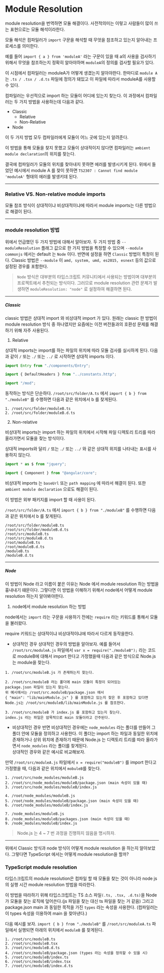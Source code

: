 # Module Resolution

module resolution을 번역하면 모듈 해결이다. 사전적의미는 이렇고 사람들이 많이 쓰는 표현으로는 모듈 해석이라한다.

모듈 해석은 컴파일러가 `import` 구문을 해석할 때 무엇을 참조하고 있는지 알아내는 프로세스를 의미한다.

예를 들어 `import { a } from 'moduleA'` 라는 구문이 있을 때 a의 사용을 검사하기 위해서 무엇을 참조하는지 정확히 알아야하며 `moduleA`의 정의를 검사할 필요가 있다.

이 시점에서 컴파일러는 moduleA가 어떻게 생겼는지 알아야한다.
한마디로 `module A`는 `.ts / .tsx / .d.ts` 파일에 정의가 돼있고 이 파일에 따라서 moduleA를 사용할 수 있다.

컴파일러는 우선적으로 import 하는 모듈이 어디에 있는지 찾는다. 이 과정에서 컴파일러는 두 가지 방법을 사용하는데 다음과 같다.

- Classic
  - Relative
  - Non-Relative
- Node

이 두 가지 방법 모두 컴파일러에게 모듈이 어느 곳에 있는지 알려준다.

이 방법을 통해 모듈을 찾지 못했고 모듈이 상대적이지 않다면 컴파일러는 `ambient module declaration`의 위치를 찾는다.

결국에 컴파일러가 모듈의 위치를 찾아내지 못하면 에러를 발생시키게 된다.
위에서 들었던 예시에서 module A 를 찾이 못하면
`TS2307 : Cannot find module 'moduleA'`
형태의 에러를 발생키데 된다.

---

### Relative VS. Non-relative module imports

모듈 참조 방식이 상대적이냐 비상대적이냐에 따라서 module imports는 다른 방법으로 해결이 된다.

---

### module resolution 방법

위에서 언급했던 두 가지 방법에 대해서 알아보자.
두 가지 방법 중 `--moduleResolution` 플래그 값으로 한 가지 방법을 특정할 수 있으며 `--module commonjs` 에서는 default 는 `Node` 이다. 반면에 설정을 하면 `Classic` 방법이 특정이 된다.
Classic 방법은 `--module` 이 `amd, system, umd, es2015, esnext` 등의 값으로 설정된 경우를 포함한다.

> `Node` 방식은 대부분의 타입스크립트 커뮤니티에서 사용되는 방법이며 대부분의 프로젝트에서 추천되는 방식이다. 그러므로 module resolution 관련 문제가 발생하면 `moduleResolution: "node"` 로 설정하여 해결하면 된다.

---

##### Classic

classic 방법은 상대적 import 와 비상대적 import 가 있다. 원래는 classic 한 방법이 module resolution 방식 중 하나였지만 요즘에는 이전 버전들과의 호환성 문제를 해결하기 위해 자주 사용된다.

1. Relative

상대적 imports는 import를 하는 파일의 위치에 따라 모듈 검사를 실시하게 된다.
다음과 같이 `/` 또는 `./` 또는 `../` 로 시작하면 상대적 imports 이다.

```typescript
import Entry from "./components/Entry";

import { DefaultHeaders } from "../constants.http";

import "/mod";
```

동작하는 방식은 단순하다.
`/root/src/folder/A.ts` 에서 `import { b } from "./moduleB"` 를 수행하면 다음과 같은 위치에서 b 를 찾게된다.

```
1. /root/src/folder/moduleB.ts
2. /root/src/folder/moduleB.d.ts
```

2. Non-relative

비상대적 imports는 import 하는 파일의 위치에서 시작해 파일 디렉토리 트리를 따라 올라가면서 모듈을 찾는 방식이다.

상대적 imports와 달리 `/` 또는 `./` 또는 `../` 와 같은 상대적 위치를 나타내는 표시를 사용하지 않는다.

```typescript
import * as $ from "jquery";

import { Component } from "@angular/core";
```

비상대적 imports 는 `baseUrl` 또는 `path mapping` 에 따라서 해결이 된다. 또한 `ambient module declaration` 으로도 해결이 된다.

이 방법은 외부 패키지를 import 할 때 사용이 된다.

`/root/src/folder/A.ts` 에서 `import { b } from "./moduleB"` 를 수행하면 다음과 같은 위치에서 b 를 찾게된다.

```
/root/src/folder/moduleB.ts
/root/src/folder/moduleB.d.ts
/root/src/moduleB.ts
/root/src/moduleB.d.ts
/root/moduleB.ts
/root/moduleB.d.ts
/moduleB.ts
/moduleB.d.ts
```

---

##### Node

이 방법이 Node 라고 이름이 붙은 이유는 Node 에서 module resolution 하는 방법을 흉내내기 떄문이다. 그렇다면 이 방법을 이해하기 위해서 node에서 어떻게 module resolution 하는지 알아봐야한다.

1. node에서 module resolution 하는 방법

node에서는 `import` 라는 구문을 사용하기 전에는 `require` 라는 키워드를 통해서 모듈을 불러왔다.

require 키워드는 상대적이냐 비상대적이냐에 따라서 다르게 동작을한다.

- 상대적인 경우
  상대적인 경우의 방법을 알아보자.
  예를 들어서 `/root/src/moduleA.js` 파일에서 `var x = require("./moduleB");` 라는 코드로 moduleB에 대해서 import 한다고 가정했을때 다음과 같은 방식으로 Node.js 는 module을 찾는다.

```
1. /root/src/moduleB.js 가 존재하는지 찾는다.

2. /root/src/moduleB 라는 폴더에 main 모듈이 특정이 되어있는
package.json 파일이 있는지 찾는다.
위 예시에서는 /root/src.moduleB/package.json 에서
{ "main": "lib/mainModule.js" } 를 포함하고 있는지 찾은 후 포함하고 있다면
Node.js는 /root/src/moduleB/lib/mainModule.js 를 참조한다.

3. /root/src/moduleB 가 index.js 를 포함하고 있는지 찾는다.
index.js 라는 파일은 암묵적으로 main 모듈이라고 간주된다.
```

- 비상대적인 경우
  반면 비상대적인 경우에는 `node_modules` 라는 폴더를 만들어 그 폴더 안에 모듈을 정의하고 사용한다. 이 폴더는 import 하는 파일과 동일한 위치에 존재하거나 상위 위치에 존재하기 때문에 Node.js 는 디렉토리 트리를 따라 올라가면서 `node_modules` 라는 폴더를 찾게된다.
  <br />
  상대적인 경우와 같은 예시로 비교해보자.

만약 `/root/src/moduleA.js` 파일에서 `x = require("moduleB")` 를 import 한다고 가정했을 때, 다음과 같은 위치에서 `mobuleB`를 찾는다.

```
1. /root/src/node_modules/moduleB.js
2. /root/src/node_modules/moduleB/package.json (main 속성이 있을 때)
3. /root/src/node_modules/moduleB/index.js

4. /root/node_modules/moduleB.js
5. /root/node_modules/moduleB/package.json (main 속성이 있을 때)
6. /root/node_modules/moduleB/index.js

7. /node_modules/moduleB.js
8. /node_modules/moduleB/packages.json (main 속성이 있을 때)
9. /node_modules/moduleB/index.js
```

> Node.js 는 4 ~ 7 번 과정을 진행하지 않음을 명시하자.

---

위에서 Classic 방식과 node 방식이 어떻게 module resolution 을 하는지 알아보았다. 그렇다면 TypeScript 에서는 어떻게 module resolution을 할까?

### TypeScript module resolution

타입스크립트의 module resolution은 컴파일 할 때 모듈을 찾는 것이 아니라 node js의 실행 시간 module resolution 방법을 따라한다.

이 방법을 따라하기 위해 타입스크립트는 TS 소스 파일`(.ts, .tsx, .d.ts)`을 Node가 모듈을 찾는 로직에 덮어쓴다.(js 파일을 찾는 대신 ts 파일을 찾는 거 같음) 그리고 package.json main 과 동일한 목적을 가진 `types` 라는 속성을 사용한다. (컴파일러는 이 types 속성을 이용하여 main 을 찾아낸다.)

다음 예시를 보자.
`import { b } from "./moduleB"` 를 `/root/src/moduleA.ts` 파일에서 실행되면 아래의 위치에서 `moduleB` 를 찾게된다.

```
1. /root/src/moduleB.ts
2. /root/src/moduleB.tsx
3. /root/src/moduleB.d.ts
4. /root/src/moduleB/package.json (types 라는 속성을 정의할 수 있을 시)
5. /root/src/moduleB/index.ts
6. /root/src/moduleB/index.tsx
7. /root/src/moduleB/index.d.ts

```

